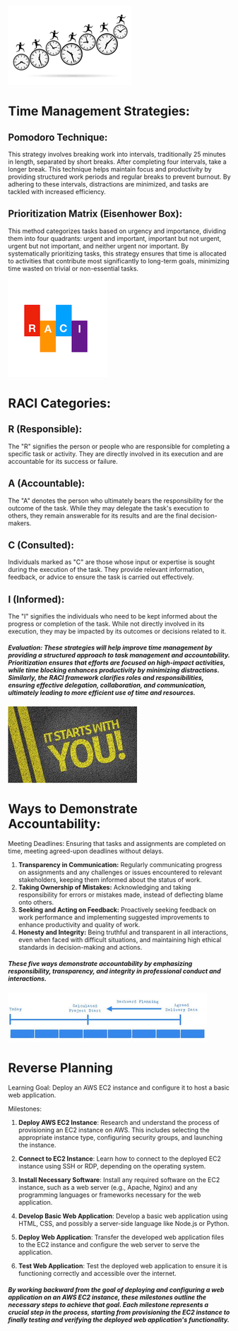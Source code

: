 ![alt text](time.png)

# Time Management Strategies:
## Pomodoro Technique: 
This strategy involves breaking work into intervals, traditionally 25 minutes in length, separated by short breaks. After completing four intervals, take a longer break. This technique helps maintain focus and productivity by providing structured work periods and regular breaks to prevent burnout. By adhering to these intervals, distractions are minimized, and tasks are tackled with increased efficiency.
## Prioritization Matrix (Eisenhower Box):
 This method categorizes tasks based on urgency and importance, dividing them into four quadrants: urgent and important, important but not urgent, urgent but not important, and neither urgent nor important. By systematically prioritizing tasks, this strategy ensures that time is allocated to activities that contribute most significantly to long-term goals, minimizing time wasted on trivial or non-essential tasks.

 ![alt text](raci.png)
# RACI Categories:
## R (Responsible):
 The "R" signifies the person or people who are responsible for completing a specific task or activity. They are directly involved in its execution and are accountable for its success or failure.
## A (Accountable):
 The "A" denotes the person who ultimately bears the responsibility for the outcome of the task. While they may delegate the task's execution to others, they remain answerable for its results and are the final decision-makers.
## C (Consulted):
 Individuals marked as "C" are those whose input or expertise is sought during the execution of the task. They provide relevant information, feedback, or advice to ensure the task is carried out effectively.
## I (Informed):
 The "I" signifies the individuals who need to be kept informed about the progress or completion of the task. While not directly involved in its execution, they may be impacted by its outcomes or decisions related to it.

##### Evaluation: These strategies will help improve time management by providing a structured approach to task management and accountability. Prioritization ensures that efforts are focused on high-impact activities, while time blocking enhances productivity by minimizing distractions. Similarly, the RACI framework clarifies roles and responsibilities, ensuring effective delegation, collaboration, and communication, ultimately leading to more efficient use of time and resources.

![alt text](accountability.jpg)
# Ways to Demonstrate Accountability:
Meeting Deadlines: Ensuring that tasks and assignments are completed on time, meeting agreed-upon deadlines without delays.
1) **Transparency in Communication:** Regularly communicating progress on assignments and any challenges or issues encountered to relevant stakeholders, keeping them informed about the status of work.
2) **Taking Ownership of Mistakes:** Acknowledging and taking responsibility for errors or mistakes made, instead of deflecting blame onto others.
3) **Seeking and Acting on Feedback:** Proactively seeking feedback on work performance and implementing suggested improvements to enhance productivity and quality of work.
4) **Honesty and Integrity:** Being truthful and transparent in all interactions, even when faced with difficult situations, and maintaining high ethical standards in decision-making and actions.

##### These five ways demonstrate accountability by emphasizing responsibility, transparency, and integrity in professional conduct and interactions.

![alt text](<reverse planning.jpg>)
# Reverse Planning
Learning Goal: Deploy an AWS EC2 instance and configure it to host a basic web application.
 
Milestones:
 
1. **Deploy AWS EC2 Instance**: Research and understand the process of provisioning an EC2 instance on AWS. This includes selecting the appropriate instance type, configuring security groups, and launching the instance.
 
2. **Connect to EC2 Instance**: Learn how to connect to the deployed EC2 instance using SSH or RDP, depending on the operating system.
 
3. **Install Necessary Software**: Install any required software on the EC2 instance, such as a web server (e.g., Apache, Nginx) and any programming languages or frameworks necessary for the web application.
 
4. **Develop Basic Web Application**: Develop a basic web application using HTML, CSS, and possibly a server-side language like Node.js or Python.
 
5. **Deploy Web Application**: Transfer the developed web application files to the EC2 instance and configure the web server to serve the application.
 
6. **Test Web Application**: Test the deployed web application to ensure it is functioning correctly and accessible over the internet.
 
##### By working backward from the goal of deploying and configuring a web application on an AWS EC2 instance, these milestones outline the necessary steps to achieve that goal. Each milestone represents a crucial step in the process, starting from provisioning the EC2 instance to finally testing and verifying the deployed web application's functionality.